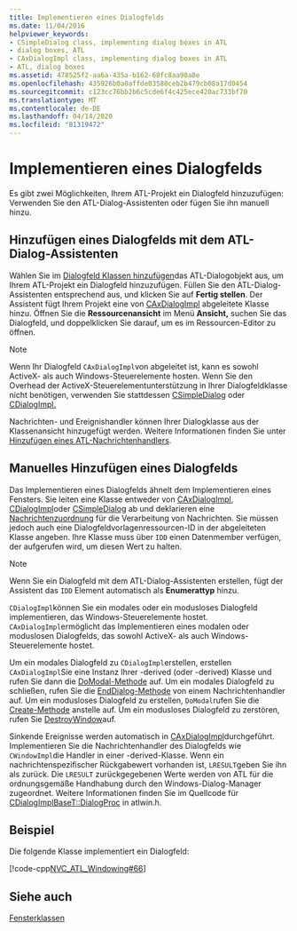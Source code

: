 ```yaml
---
title: Implementieren eines Dialogfelds
ms.date: 11/04/2016
helpviewer_keywords:
- CSimpleDialog class, implementing dialog boxes in ATL
- dialog boxes, ATL
- CAxDialogImpl class, implementing dialog boxes in ATL
- ATL, dialog boxes
ms.assetid: 478525f2-aa6a-435a-b162-68fc8aa98a8e
ms.openlocfilehash: 435926b0a0affde03580ceb2b479cb08a17d0454
ms.sourcegitcommit: c123cc76bb2b6c5cde6f4c425ece420ac733bf70
ms.translationtype: MT
ms.contentlocale: de-DE
ms.lasthandoff: 04/14/2020
ms.locfileid: "81319472"
---
```

# <a name="implementing-a-dialog-box"></a>Implementieren eines Dialogfelds

Es gibt zwei Möglichkeiten, Ihrem ATL-Projekt ein Dialogfeld hinzuzufügen: Verwenden Sie den ATL-Dialog-Assistenten oder fügen Sie ihn manuell hinzu.

## <a name="adding-a-dialog-box-with-the-atl-dialog-wizard"></a>Hinzufügen eines Dialogfelds mit dem ATL-Dialog-Assistenten

Wählen Sie im [Dialogfeld Klassen hinzufügen](../ide/add-class-dialog-box.md)das ATL-Dialogobjekt aus, um Ihrem ATL-Projekt ein Dialogfeld hinzuzufügen. Füllen Sie den ATL-Dialog-Assistenten entsprechend aus, und klicken Sie auf **Fertig stellen**. Der Assistent fügt Ihrem Projekt eine von [CAxDialogImpl](../atl/reference/caxdialogimpl-class.md) abgeleitete Klasse hinzu. Öffnen Sie die **Ressourcenansicht** im Menü **Ansicht,** suchen Sie das Dialogfeld, und doppelklicken Sie darauf, um es im Ressourcen-Editor zu öffnen.

> [!NOTE]
> Wenn Ihr Dialogfeld `CAxDialogImpl`von abgeleitet ist, kann es sowohl ActiveX- als auch Windows-Steuerelemente hosten. Wenn Sie den Overhead der ActiveX-Steuerelementunterstützung in Ihrer Dialogfeldklasse nicht benötigen, verwenden Sie stattdessen [CSimpleDialog](../atl/reference/csimpledialog-class.md) oder [CDialogImpl.](../atl/reference/cdialogimpl-class.md)

Nachrichten- und Ereignishandler können Ihrer Dialogklasse aus der Klassenansicht hinzugefügt werden. Weitere Informationen finden Sie unter [Hinzufügen eines ATL-Nachrichtenhandlers](../atl/adding-an-atl-message-handler.md).

## <a name="adding-a-dialog-box-manually"></a>Manuelles Hinzufügen eines Dialogfelds

Das Implementieren eines Dialogfelds ähnelt dem Implementieren eines Fensters. Sie leiten eine Klasse entweder von [CAxDialogImpl](../atl/reference/caxdialogimpl-class.md), [CDialogImpl](../atl/reference/cdialogimpl-class.md)oder [CSimpleDialog](../atl/reference/csimpledialog-class.md) ab und deklarieren eine [Nachrichtenzuordnung](../atl/message-maps-atl.md) für die Verarbeitung von Nachrichten. Sie müssen jedoch auch eine Dialogfeldvorlagenressourcen-ID in der abgeleiteten Klasse angeben. Ihre Klasse muss über `IDD` einen Datenmember verfügen, der aufgerufen wird, um diesen Wert zu halten.

> [!NOTE]
> Wenn Sie ein Dialogfeld mit dem ATL-Dialog-Assistenten erstellen, fügt der Assistent das `IDD` Element automatisch als **Enumerattyp** hinzu.

`CDialogImpl`können Sie ein modales oder ein modusloses Dialogfeld implementieren, das Windows-Steuerelemente hostet. `CAxDialogImpl`ermöglicht das Implementieren eines modalen oder moduslosen Dialogfelds, das sowohl ActiveX- als auch Windows-Steuerelemente hostet.

Um ein modales Dialogfeld zu `CDialogImpl`erstellen, erstellen `CAxDialogImpl`Sie eine Instanz Ihrer -derived (oder -derived) Klasse und rufen Sie dann die [DoModal-Methode](../atl/reference/cdialogimpl-class.md#domodal) auf. Um ein modales Dialogfeld zu schließen, rufen Sie die [EndDialog-Methode](../atl/reference/cdialogimpl-class.md#enddialog) von einem Nachrichtenhandler auf. Um ein modusloses Dialogfeld zu erstellen, `DoModal`rufen Sie die [Create-Methode](../atl/reference/cdialogimpl-class.md#create) anstelle auf. Um ein modusloses Dialogfeld zu zerstören, rufen Sie [DestroyWindow](../atl/reference/cdialogimpl-class.md#destroywindow)auf.

Sinkende Ereignisse werden automatisch in [CAxDialogImpl](../atl/reference/caxdialogimpl-class.md)durchgeführt. Implementieren Sie die Nachrichtenhandler des Dialogfelds wie `CWindowImpl`die Handler in einer -derived-Klasse. Wenn ein nachrichtenspezifischer Rückgabewert vorhanden ist, `LRESULT`geben Sie ihn als zurück. Die `LRESULT` zurückgegebenen Werte werden von ATL für die ordnungsgemäße Handhabung durch den Windows-Dialog-Manager zugeordnet. Weitere Informationen finden Sie im Quellcode für [CDialogImplBaseT::DialogProc](../atl/reference/cdialogimpl-class.md#dialogproc) in atlwin.h.

## <a name="example"></a>Beispiel

Die folgende Klasse implementiert ein Dialogfeld:

[!code-cpp[NVC_ATL_Windowing#66](../atl/codesnippet/cpp/implementing-a-dialog-box_1.h)]

## <a name="see-also"></a>Siehe auch

[Fensterklassen](../atl/atl-window-classes.md)

